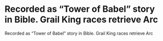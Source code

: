 # Recorded as “Tower of Babel” story in Bible. Grail King races retrieve Arc

Recorded as “Tower of Babel” story in Bible. Grail King races retrieve Arc